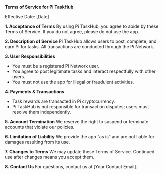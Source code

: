 **Terms of Service for Pi TaskHub**

Effective Date: [Date]

**1. Acceptance of Terms**
By using Pi TaskHub, you agree to abide by these Terms of Service. If you do not agree, please do not use the app.

**2. Description of Service**
Pi TaskHub allows users to post, complete, and earn Pi for tasks. All transactions are conducted through the Pi Network.

**3. User Responsibilities**
- You must be a registered Pi Network user.
- You agree to post legitimate tasks and interact respectfully with other users.
- You must not use the app for illegal or fraudulent activities.

**4. Payments & Transactions**
- Task rewards are transacted in Pi cryptocurrency.
- Pi TaskHub is not responsible for transaction disputes; users must resolve them independently.

**5. Account Termination**
We reserve the right to suspend or terminate accounts that violate our policies.

**6. Limitation of Liability**
We provide the app “as is” and are not liable for damages resulting from its use.

**7. Changes to Terms**
We may update these Terms of Service. Continued use after changes means you accept them.

**8. Contact Us**
For questions, contact us at [Your Contact Email].

